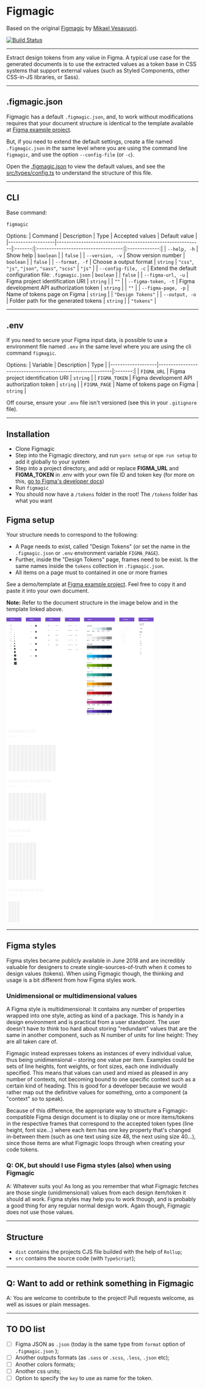# Figmagic

Based on the original [Figmagic](https://github.com/mikaelvesavuori/figmagic) by [Mikael Vesavuori](https://github.com/mikaelvesavuori).

[![Build Status](https://travis-ci.org/andredovale/figmagic.svg)](https://travis-ci.org/andredovale/figmagic)

---

Extract design tokens from any value in Figma. A typical use case for the generated documents is to use the extracted values as a token base in CSS systems that support external values (such as Styled Components, other CSS-in-JS libraries, or Sass).

---

## .figmagic.json

Figmagic has a default `.figmagic.json`, and, to work without modifications requires that your document structure is identical to the template available at [Figma example project].

But, if you need to extend the default settings, create a file named `.figmagic.json` in the same level where you are using the command line `figmagic`, and use the option `--config-file` (or `-c`).

Open the [.figmagic.json](.figmagic.json) to view the default values, and see the [src/types/config.ts](src/types/config.ts) to understand the structure of this file.

---

## CLI

Base command:

```(cli)
figmagic
```

Options:
| Command | Description | Type | Accepted values | Default value |
|-------------------|-----------------------------------------------------------|:-------:|:-----------------------------------:|:-------------:|
| `--help, -h` | Show help | `boolean` | | `false` |
| `--version, -v` | Show version number | `boolean` | | `false` |
| `--format, -f` | Choose a output format | `string` | `"css"`, `"js"`, `"json"`, `"sass"`, `"scss"` | `"js"` |
| `--config-file, -c` | Extend the default configuration file: `.figmagic.json` | `boolean` | | `false` |
| `--figma-url, -u` | Figma project identification URI | `string` | | `""` |
| `--figma-token, -t` | Figma development API authorization token | `string` | | `""` |
| `--figma-page, -p` | Name of tokens page on Figma | `string` | | `"Design Tokens"` |
| `--output, -o` | Folder path for the generated tokens | `string` | | `"tokens"` |

---

## .env

If you need to secure your Figma input data, is possible to use a environment file named `.env` in the same level where you are using the cli command `figmagic`.

Options:
| Variable | Description | Type |
|-------------------|-----------------------------------------------------------|:-------:|
| `FIGMA_URL` | Figma project identification URI | `string` |
| `FIGMA_TOKEN` | Figma development API authorization token | `string` |
| `FIGMA_PAGE` | Name of tokens page on Figma | `string` |

Off course, ensure your `.env` file isn't versioned (see this in your `.gitignore` file).

---

## Installation

- Clone Figmagic
- Step into the Figmagic directory, and run `yarn setup` or `npm run setup` to add it globally to your system
- Step into a project directory, and add or replace **FIGMA_URL** and **FIGMA_TOKEN** in .env with your own file ID and token key (for more on this, [go to Figma's developer docs](https://www.figma.com/developers/docs))
- Run `figmagic`
- You should now have a `/tokens` folder in the root! The `/tokens` folder has what you want

## Figma setup

Your structure needs to correspond to the following:

- A Page needs to exist, called "Design Tokens" (or set the name in the `.figmagic.json` or `.env` environment variable `FIGMA_PAGE`).
- Further, inside the "Design Tokens" page, frames need to be exist. Is the same names inside the `tokens` collection in `.figmagic.json`.
- All items on a page must to contained in one or more frames

See a demo/template at [Figma example project]. Feel free to copy it and paste it into your own document.

**Note:** Refer to the document structure in the image below and in the template linked above.

![Figma Document Structure](project-structure.png)

---

## Figma styles

Figma styles became publicly available in June 2018 and are incredibly valuable for designers to create single-sources-of-truth when it comes to design values (tokens). When using Figmagic though, the thinking and usage is a bit different from how Figma styles work.

### Unidimensional or multidimensional values

A Figma style is multidimensional: It contains any number of properties wrapped into one style, acting as kind of a package. This is handy in a design environment and is practical from a user standpoint. The user doesn't have to think too hard about storing "redundant" values that are the same in another component, such as N number of units for line height: They are all taken care of.

Figmagic instead expresses tokens as instances of every individual value, thus being unidimensional – storing one value per item. Examples could be sets of line heights, font weights, or font sizes, each one individually specified. This means that values can used and mixed as pleased in any number of contexts, not becoming bound to one specific context such as a certain kind of heading. This is good for a developer because we would rather map out the definitive values for something, onto a component (a "context" so to speak).

Because of this difference, the appropriate way to structure a Figmagic-compatible Figma design document is to display one or more items/tokens in the respective frames that correspond to the accepted token types (line height, font size...) where each item has one key property that's changed in-between them (such as one text using size 48, the next using size 40...), since those items are what Figmagic loops through when creating your code tokens.

### Q: OK, but should I use Figma styles (also) when using Figmagic

A: Whatever suits you! As long as you remember that what Figmagic fetches are those single (unidimensional) values from each design item/token it should all work. Figma styles may help you to work though, and is probably a good thing for any regular normal design work. Again though, Figmagic does not use those values.

---

## Structure

- `dist` contains the projects CJS file builded with the help of `Rollup`;
- `src` contains the source code (with `TypeScript`);

---

## Q: Want to add or rethink something in Figmagic

A: You are welcome to contribute to the project! Pull requests welcome, as well as issues or plain messages.

---

## TO DO list

- [ ] Figma JSON as `.json` (today is the same type from `format` option of `.figmagic.json` );
- [ ] Another outputs formats (as `.sass` or `.scss`, `.less`, `.json` etc);
- [ ] Another colors formats;
- [ ] Another css units;
- [ ] Option to specify the `key` to use as name for the token.

[figma example project]: https://www.figma.com/file/WxG6QtKZKH4WqSRZX5xm8B
